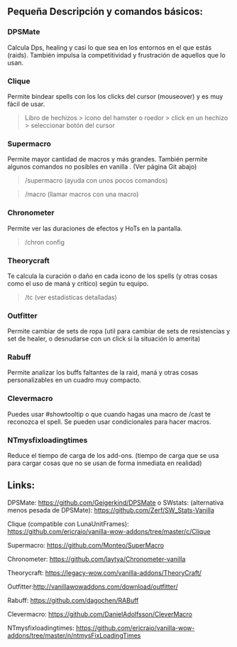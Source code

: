 ## Pequeña Descripción y comandos básicos:

### DPSMate
Calcula Dps, healing y casi lo que sea en los entornos en el que estás (raids). También impulsa la competitividad y frustración de aquellos que lo usan. 

### Clique
Permite bindear spells con los los clicks del cursor (mouseover) y es muy fácil de usar.

> Libro de hechizos > icono del hamster o roedor > click en un hechizo > seleccionar botón del cursor

### Supermacro
Permite mayor cantidad de macros y más grandes. También permite algunos comandos no posibles en vanilla  . (Ver página Git abajo)
> /supermacro  (ayuda con unos pocos comandos)

> /macro <macroname> (llamar macros con una macro)

### Chronometer
Permite ver las duraciones de efectos y HoTs en la pantalla.

> /chron config

### Theorycraft
Te calcula la curación o daño en cada icono de los spells (y otras cosas como el uso de maná y crítico) según tu equipo.

> /tc (ver estadisticas detalladas)

### Outfitter
Permite cambiar de sets de ropa (util para cambiar de sets de resistencias y set de healer, o desnudarse con un click si la situación lo amerita)

### Rabuff
Permite analizar los buffs faltantes de la raid, maná y otras cosas personalizables en un cuadro muy compacto.

### Clevermacro
Puedes usar #showtooltip o que cuando hagas una macro de /cast te reconozca el spell. Se pueden usar condicionales para hacer macros. 


### NTmysfixloadingtimes 
Reduce el tiempo de carga de los add-ons. (tiempo de carga que se usa para cargar cosas que no se usan de forma inmediata en realidad)









## Links:

DPSMate: https://github.com/Geigerkind/DPSMate            o          SWstats: (alternativa menos pesada de DPSMate):
https://github.com/Zerf/SW_Stats-Vanilla

Clique (compatible con LunaUnitFrames): https://github.com/ericraio/vanilla-wow-addons/tree/master/c/Clique

Supermacro: https://github.com/Monteo/SuperMacro

Chronometer: https://github.com/laytya/Chronometer-vanilla

Theorycraft: https://legacy-wow.com/vanilla-addons/TheoryCraft/

Outfitter:http://vanillawowaddons.com/download/outfitter/

Rabuff: https://github.com/dagochen/RABuff

Clevermacro: https://github.com/DanielAdolfsson/CleverMacro

NTmysfixloadingtimes:  https://github.com/ericraio/vanilla-wow-addons/tree/master/n/ntmysFixLoadingTimes




